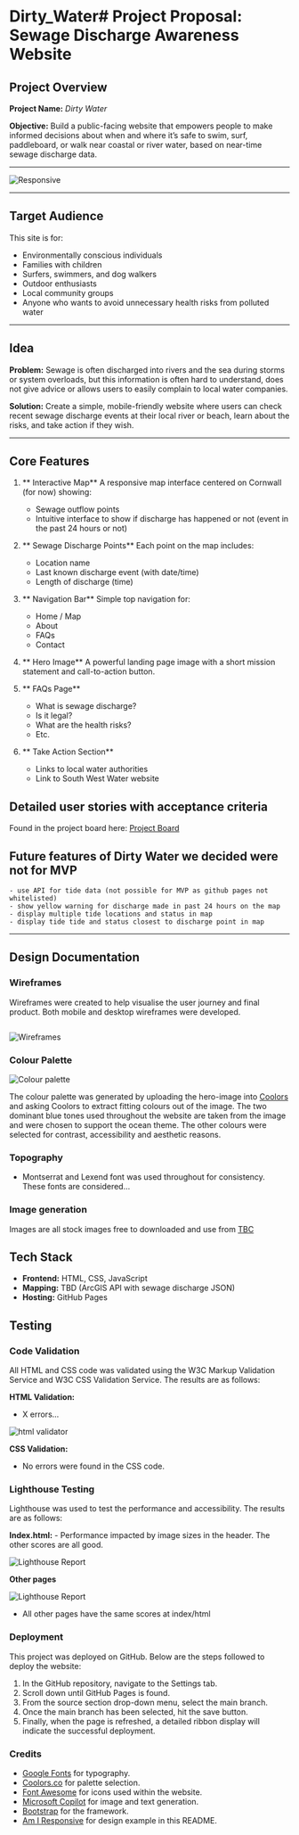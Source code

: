 # Dirty_Water# Project Proposal: Sewage Discharge Awareness Website

## Project Overview

**Project Name:** *Dirty Water*

**Objective:** Build a public-facing website that empowers people to make informed decisions about when and where it’s safe to swim, surf, paddleboard, or walk near coastal or river water, based on near-time sewage discharge data.

---

![Responsive](/assets/images/Responsive_image2.png)

---

## Target Audience

This site is for:

- Environmentally conscious individuals
- Families with children
- Surfers, swimmers, and dog walkers
- Outdoor enthusiasts
- Local community groups
- Anyone who wants to avoid unnecessary health risks from polluted water

---

## Idea

**Problem:**
Sewage is often discharged into rivers and the sea during storms or system overloads, but this information is often hard to understand, does not give advice or allows users to easily complain to local water companies.

**Solution:**
Create a simple, mobile-friendly website where users can check recent sewage discharge events at their local river or beach, learn about the risks, and take action if they wish.

---

##  Core Features

1. ** Interactive Map**
   A responsive map interface centered on Cornwall (for now) showing:
   - Sewage outflow points
   - Intuitive interface to show if discharge has happened or not (event in the past 24 hours or not)

2. ** Sewage Discharge Points**
   Each point on the map includes:
   - Location name
   - Last known discharge event (with date/time)
   - Length of discharge (time)

3. ** Navigation Bar**
   Simple top navigation for:
   - Home / Map
   - About
   - FAQs
   - Contact

4. ** Hero Image**
   A powerful landing page image with a short mission statement and call-to-action button.

5. ** FAQs Page**
   - What is sewage discharge?
   - Is it legal?
   - What are the health risks?
   - Etc.

6. ** Take Action Section**
   - Links to local water authorities
   - Link to South West Water website


## __Detailed user stories with acceptance criteria__

Found in the project board here: [Project Board](https://github.com/users/Pezz-x/projects/4)



## __Future features of Dirty Water we decided were not for MVP__

    - use API for tide data (not possible for MVP as github pages not whitelisted)
    - show yellow warning for discharge made in past 24 hours on the map
    - display multiple tide locations and status in map
    - display tide tide and status closest to discharge point in map



---


## __Design Documentation__

### __Wireframes__
Wireframes were created to help visualise the user journey and final product. Both mobile and desktop wireframes were developed.

<img>

![Wireframes](/assets/images/DirtyWater%20-%20wireframe.png)

 ### __Colour Palette__
![Colour palette](/assets/images/readmedocumentation/palette.png)

The colour palette was generated by uploading the hero-image into [Coolors](https://coolors.co/) and asking Coolors to extract fitting colours out of the image. The two dominant blue tones used throughout the website are taken from the image and were chosen to support the ocean theme. The other colours were selected for contrast, accessibility and aesthetic reasons.

### __Topography__
- Montserrat and Lexend font was used throughout for consistency. These fonts are considered...

### __Image generation__
Images are all stock images free to downloaded and use from [TBC](https://www.[website].com/)


## Tech Stack

- **Frontend:** HTML, CSS, JavaScript
- **Mapping:** TBD (ArcGIS API with sewage discharge JSON)
- **Hosting:** GitHub Pages

## __Testing__

### __Code Validation__

All HTML and CSS code was validated using the W3C Markup Validation Service and W3C CSS Validation Service. The results are as follows:

__HTML Validation:__
- X errors...

![html validator](/assets/images...)

__CSS Validation:__
- No errors were found in the CSS code.

### __Lighthouse Testing__

Lighthouse was used to test the performance and accessibility. The results are as follows:

__Index.html:__
    - Performance impacted by image sizes in the header. The other scores are all good.

![Lighthouse Report](/assets/images/Lighthouse...)

__Other pages__

![Lighthouse Report](/assets/images...)

- All other pages have the same scores at index/html


### __Deployment__

This project was deployed on GitHub. Below are the steps followed to deploy the website:
1. In the GitHub repository, navigate to the Settings tab.
2. Scroll down until GitHub Pages is found.
3. From the source section drop-down menu, select the main branch.
4. Once the main branch has been selected, hit the save button.
5. Finally, when the page is refreshed, a detailed ribbon display will indicate the successful deployment.


### Credits

- [Google Fonts](https://fonts.google.com/) for typography.
- [Coolors.co](https://coolors.co/) for palette selection.
- [Font Awesome](https://fontawesome.com/) for icons used within the website.
- [Microsoft Copilot](https://copilot.microsoft.com/) for image and text generation.
- [Bootstrap](https://getbootstrap.com/) for the framework.
- [Am I Responsive](https://ui.dev/amiresponsive) for design example in this README.


